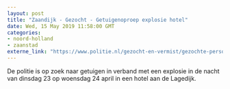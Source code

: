 ```yaml
---
layout: post
title: "Zaandijk - Gezocht - Getuigenoproep explosie hotel"
date: Wed, 15 May 2019 11:58:00 GMT
categories: 
- noord-holland 
- zaanstad 
externe_link: "https://www.politie.nl/gezocht-en-vermist/gezochte-personen/2019/mei/04-getuigenoproep-explosie-hotel.html"
---
```


De politie is op zoek naar getuigen in verband met een explosie in de nacht van dinsdag 23 op woensdag 24 april in een hotel aan de Lagedijk.
